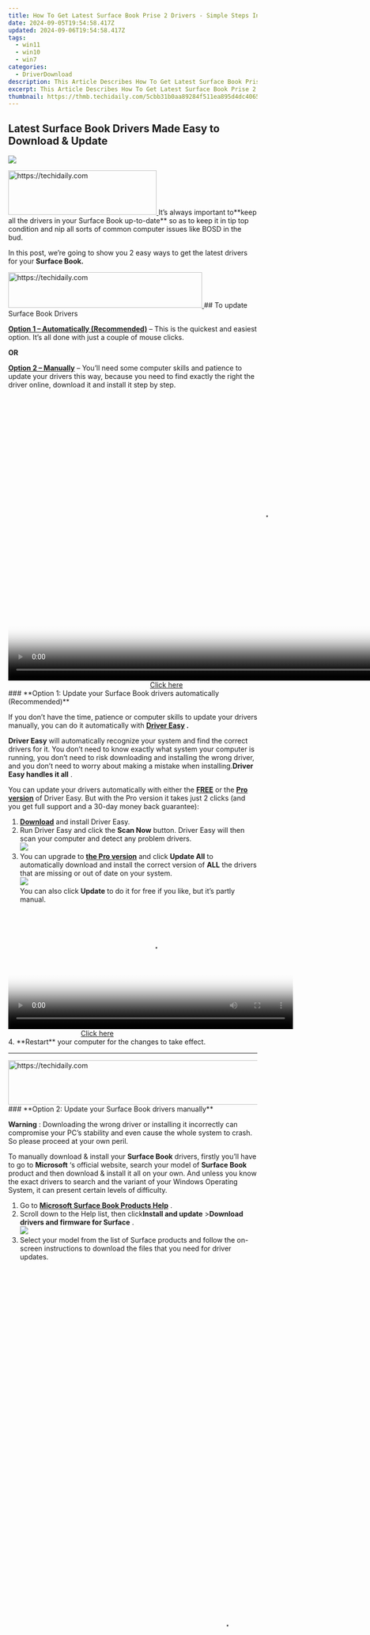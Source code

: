 ```yaml
---
title: How To Get Latest Surface Book Prise 2 Drivers - Simple Steps Inside
date: 2024-09-05T19:54:58.417Z
updated: 2024-09-06T19:54:58.417Z
tags:
  - win11
  - win10
  - win7
categories:
  - DriverDownload
description: This Article Describes How To Get Latest Surface Book Prise 2 Drivers - Simple Steps Inside
excerpt: This Article Describes How To Get Latest Surface Book Prise 2 Drivers - Simple Steps Inside
thumbnail: https://thmb.techidaily.com/5cbb31b0aa89284f511ea895d4dc406591717af976dec90561d5751a6efa2298.jpg
---
```


## Latest Surface Book Drivers Made Easy to Download & Update

![](https://images.drivereasy.com/wp-content/uploads/2018/11/img_5bf7cf002737a.jpg)

<!-- affiliate ads begin -->
<a href="https://aligracehair.sjv.io/c/5597632/2135414/19272" target="_top" id="2135414">
  <img src="//a.impactradius-go.com/display-ad/19272-2135414" border="0" alt="https://techidaily.com" width="300" height="90"/>
</a>
<img height="0" width="0" src="https://aligracehair.sjv.io/i/5597632/2135414/19272" style="position:absolute;visibility:hidden;" border="0" />
<!-- affiliate ads end -->
 It’s always important to**keep all the drivers in your Surface Book up-to-date** so as to keep it in tip top condition and nip all sorts of common computer issues like BOSD in the bud.

 In this post, we’re going to show you 2 easy ways to get the latest drivers for your **Surface Book.**

<!-- affiliate ads begin -->
<a href="https://aligracehair.sjv.io/c/5597632/2135373/19272" target="_top" id="2135373">
  <img src="//a.impactradius-go.com/display-ad/19272-2135373" border="0" alt="https://techidaily.com" width="392" height="72"/>
</a>
<img height="0" width="0" src="https://aligracehair.sjv.io/i/5597632/2135373/19272" style="position:absolute;visibility:hidden;" border="0" />
<!-- affiliate ads end -->
## To update Surface Book Drivers

**[Option 1 – Automatically (Recommended)](https://www.drivereasy.com/knowledge/surface-book-drivers-download-update-easily/#O1)**  –  This is the quickest and easiest option. It’s all done with just a couple of mouse clicks.

**OR**

[**Option 2 – Manually**](https://tools.techidaily.com/drivereasy/download/) –  You’ll need some computer skills and patience to update your drivers this way, because you need to find exactly the right the driver online, download it and install it step by step.

<!-- affiliate ads begin -->
<span id="1155462">
					<video width="1024" height="576" style="cursor:pointer"
           poster="//a.impactradius-go.com/display-clicktoplayimage/1155462.png"
           onclick="if(!this.playClicked){this.play();this.setAttribute('controls',true);this.playClicked=true;}">
	   <source src="//a.impactradius-go.com/display-ad/14559-1155462">
	   <img src="//a.impactradius-go.com/display-clicktoplayimage/1155462.png" style="border: none; height: 100%; width: 100%; object-fit: contain">
	</video>
	<div style="width:640px;text-align:center"><a href="javascript:window.open(decodeURIComponent('https%3A%2F%2Fpropmoneyinc.pxf.io%2Fc%2F5597632%2F1155462%2F14559'), '_blank');void(0);">Click here</a></div>
</span>
<img height="0" width="0" src="https://imp.pxf.io/i/5597632/1155462/14559" style="position:absolute;visibility:hidden;" border="0" />
<!-- affiliate ads end -->
### **Option 1: Update your Surface Book drivers automatically (Recommended)**

 If you don’t have the time, patience or computer skills to update your drivers manually, you can do it automatically with **[Driver Easy](https://tools.techidaily.com/drivereasy/download/) .**

**Driver Easy**   will automatically recognize your system and find the correct drivers for it. You don’t need to know exactly what system your computer is running, you don’t need to risk downloading and installing the wrong driver, and you don’t need to worry about making a mistake when installing.**Driver Easy handles it all** .

 You can update your drivers automatically with either the **[FREE](https://tools.techidaily.com/drivereasy/download/)**  or the **[Pro version](https://tools.techidaily.com/drivereasy/download/)**  of Driver Easy. But with the Pro version it takes just 2 clicks (and you get full support and a 30-day money back guarantee):

1. **[Download](https://tools.techidaily.com/drivereasy/download/)**  and install Driver Easy.
2. Run Driver Easy and click the **Scan Now** button. Driver Easy will then scan your computer and detect any problem drivers.  
![](https://images.drivereasy.com/wp-content/uploads/2018/11/img_5bf7bbe94614e.jpg)
3. You can upgrade to **[the Pro version](https://tools.techidaily.com/drivereasy/download/)**  and click **Update All** to automatically download and install the correct version of **ALL**  the drivers that are missing or out of date on your system.  
![](https://images.drivereasy.com/wp-content/uploads/2018/11/img_5bf7cabf4d114.jpg)  
 You can also click **Update** to do it for free if you like, but it’s partly manual.
<!-- affiliate ads begin -->
<span id="1983472">
					<video width="576" height="240" style="cursor:pointer"
           poster="//a.impactradius-go.com/display-clicktoplayimage/1983472.png"
           onclick="if(!this.playClicked){this.play();this.setAttribute('controls',true);this.playClicked=true;}">
	   <source src="//a.impactradius-go.com/display-ad/22993-1983472">
	   <img src="//a.impactradius-go.com/display-clicktoplayimage/1983472.png" style="border: none; height: 100%; width: 100%; object-fit: contain">
	</video>
	<div style="width:360px;text-align:center"><a href="javascript:window.open(decodeURIComponent('https%3A%2F%2Fhomestyler.sjv.io%2Fc%2F5597632%2F1983472%2F22993'), '_blank');void(0);">Click here</a></div>
</span>
<img height="0" width="0" src="https://imp.pxf.io/i/5597632/1983472/22993" style="position:absolute;visibility:hidden;" border="0" />
<!-- affiliate ads end -->
4. **Restart**   your computer for the changes to take effect.

---

<!-- affiliate ads begin -->
<a href="https://aidotcom.pxf.io/c/5597632/2129043/19576" target="_top" id="2129043">
  <img src="//a.impactradius-go.com/display-ad/19576-2129043" border="0" alt="https://techidaily.com" width="728" height="90"/>
</a>
<img height="0" width="0" src="https://aidotcom.pxf.io/i/5597632/2129043/19576" style="position:absolute;visibility:hidden;" border="0" />
<!-- affiliate ads end -->
### **Option 2: Update your Surface Book drivers manually**

**Warning** : Downloading the wrong driver or installing it incorrectly can compromise your PC’s stability and even cause the whole system to crash. So please proceed at your own peril.

To manually download & install your **Surface Book**  drivers, firstly you’ll have to go to **Microsoft**  ‘s official website, search your model of **Surface Book**  product and then download & install it all on your own.  And unless you know the exact drivers to search and the variant of your Windows Operating System, it can present certain levels of difficulty.

1. Go to **[Microsoft Surface Book Products Help](https://support.microsoft.com/en-us/hub/4295272/surface-book-products-help)**  .
2. Scroll down to the Help list, then click**Install and update** \>**Download drivers and firmware for Surface** .  
![](https://images.drivereasy.com/wp-content/uploads/2018/11/img_5bf7ccdf679a7.jpg)
3. Select your model from the list of Surface products and follow the on-screen instructions to download the files that you need for driver updates.  
<!-- affiliate ads begin -->
<span id="1424533">
					<video width="864" height="1536" style="cursor:pointer"
           poster="//a.impactradius-go.com/display-clicktoplayimage/1424533.png"
           onclick="if(!this.playClicked){this.play();this.setAttribute('controls',true);this.playClicked=true;}">
	   <source src="//a.impactradius-go.com/display-ad/16446-1424533">
	   <img src="//a.impactradius-go.com/display-clicktoplayimage/1424533.png" style="border: none; height: 100%; width: 100%; object-fit: contain">
	</video>
	<div style="width:540px;text-align:center"><a href="javascript:window.open(decodeURIComponent('https%3A%2F%2Flaganoo.pxf.io%2Fc%2F5597632%2F1424533%2F16446'), '_blank');void(0);">Click here</a></div>
</span>
<img height="0" width="0" src="https://imp.pxf.io/i/5597632/1424533/16446" style="position:absolute;visibility:hidden;" border="0" />
<!-- affiliate ads end -->
 Be sure to choose**ONLY** drivers that are compatible with your Windows version.
4. Restart your computer for the changes to take effect.

---

 There’re you go – 2 options for you to download and update the latest drivers for your Surface Book. Hope this helps and feel free to let us know if you have any further questions. 🙂

* [Surface](https://tools.techidaily.com/drivereasy/download/)

<ins class="adsbygoogle"
     style="display:block"
     data-ad-format="autorelaxed"
     data-ad-client="ca-pub-7571918770474297"
     data-ad-slot="1223367746"></ins>



<ins class="adsbygoogle"
     style="display:block"
     data-ad-client="ca-pub-7571918770474297"
     data-ad-slot="8358498916"
     data-ad-format="auto"
     data-full-width-responsive="true"></ins>

<span class="atpl-alsoreadstyle">Also read:</span>
<div><ul>
<li><a href="https://screen-video-capture.techidaily.com/new-2024-approved-quick-fix-for-clearer-focus-in-google-meet/"><u>[New] 2024 Approved  Quick Fix for Clearer Focus in Google Meet</u></a></li>
<li><a href="https://youtube-docs.techidaily.com/n-2024-a-filmmakers-approach-to-youtube-splitscreen-videos/"><u>[New] In 2024, A Filmmaker's Approach to YouTube Splitscreen Videos</u></a></li>
<li><a href="https://screen-activity-recording.techidaily.com/new-mac-users-guide-to-recording-and-reviewing-educational-talks/"><u>[New] Mac Users' Guide to Recording and Reviewing Educational Talks</u></a></li>
<li><a href="https://some-guidance.techidaily.com/new-top-picks-online-tools-for-integrating-photo-frames/"><u>[New] Top Picks  Online Tools for Integrating Photo Frames</u></a></li>
<li><a href="https://fox-info.techidaily.com/updated-2024-approved-ai-assisted-the-ultimate-list-of-podcast-title-makers/"><u>[Updated] 2024 Approved  AI-Assisted  The Ultimate List of Podcast Title Makers</u></a></li>
<li><a href="https://facebook-videos.techidaily.com/updated-in-2024-facebook-ads-transformed-predicting-the-trends-for-next-year/"><u>[Updated] In 2024, Facebook Ads Transformed  Predicting the Trends for Next Year</u></a></li>
<li><a href="https://extra-approaches.techidaily.com/updated-mastering-iphone-scaling-images-quickly/"><u>[Updated] Mastering iPhone  Scaling Images Quickly</u></a></li>
<li><a href="https://screen-video-capture.techidaily.com/updated-sound-sculpting-on-android-the-7-ultimate-audio-editing-apps/"><u>[Updated] Sound Sculpting on Android  The 7 Ultimate Audio Editing Apps</u></a></li>
<li><a href="https://article-posts.techidaily.com/2024-approved-pinning-down-content-5-superior-free-video-downloader-tools/"><u>2024 Approved  Pinning Down Content  5 Superior Free Video Downloader Tools</u></a></li>
<li><a href="https://extra-guidance.techidaily.com/2024-approved-soaring-sights-dissecting-the-gopro-karma-drones-features/"><u>2024 Approved  Soaring Sights  Dissecting the GoPro Karma Drone's Features</u></a></li>
<li><a href="https://howto.techidaily.com/9-solutions-to-fix-process-system-isnt-responding-error-on-nubia-red-magic-9-pro-drfone-by-drfone-fix-android-problems-fix-android-problems/"><u>9 Solutions to Fix Process System Isnt Responding Error on Nubia Red Magic 9 Pro | Dr.fone</u></a></li>
<li><a href="https://hardware-updates.techidaily.com/asus-pce-ac56-driver-issues-in-windows-1087-solved/"><u>ASUS PCE-AC56 Driver Issues in Windows 10/8/7 [SOLVED]</u></a></li>
<li><a href="https://fake-location.techidaily.com/best-10-mock-location-apps-worth-trying-on-honor-magic-vs-2-drfone-by-drfone-virtual-android/"><u>Best 10 Mock Location Apps Worth Trying On Honor Magic Vs 2 | Dr.fone</u></a></li>
<li><a href="https://hardware-updates.techidaily.com/comprehensive-tutorial-on-acquiring-asus-atk01-00-acpi-drivers/"><u>Comprehensive Tutorial on Acquiring ASUS ATK01 00 ACPI Drivers</u></a></li>
<li><a href="https://win-dash.techidaily.com/download-and-install-amd-radeon-rx-590-drivers-on-your-windows-pc/"><u>Download & Install AMD Radeon RX 590 Drivers on Your Windows PC</u></a></li>
<li><a href="https://hardware-updates.techidaily.com/download-and-installation-guide-the-newest-sapphire-graphics-drivers-for-windows-users/"><u>Download and Installation Guide: The Newest Sapphire Graphics Drivers for Windows Users</u></a></li>
<li><a href="https://hardware-updates.techidaily.com/download-focusrite-scarlett-solo-professional-audio-interface-on-windows/"><u>Download Focusrite Scarlett Solo Professional Audio Interface on Windows!</u></a></li>
<li><a href="https://hardware-updates.techidaily.com/download-official-nvidia-geforce-rtx-3070-ti-drivers-compatible-with-windows-1087/"><u>Download Official NVIDIA GeForce RTX 3070 Ti Drivers Compatible with Windows 10/8/7</u></a></li>
<li><a href="https://hardware-updates.techidaily.com/download-the-official-driver-for-your-microsoft-wireless-mouse-5000-fast-and-easy-installation-guaranteed/"><u>Download the Official Driver for Your Microsoft Wireless Mouse 5000 - Fast and Easy Installation Guaranteed!</u></a></li>
<li><a href="https://hardware-updates.techidaily.com/effortless-guide-to-refresh-lenovo-system-firmware-and-power-control-modules/"><u>Effortless Guide to Refresh Lenovo System Firmware & Power Control Modules</u></a></li>
<li><a href="https://hardware-updates.techidaily.com/fast-and-simple-download-of-bcm20702a0-windows-drivers/"><u>Fast and Simple Download of BCM20702A0 Windows Drivers</u></a></li>
<li><a href="https://hardware-updates.techidaily.com/get-the-newest-canon-d530-camera-firmware-version-download-here/"><u>Get the Newest Canon D530 Camera Firmware Version - Download Here</u></a></li>
<li><a href="https://hardware-updates.techidaily.com/get-your-asus-monitor-up-and-running-seamless-driver-installation/"><u>Get Your ASUS Monitor Up and Running: Seamless Driver Installation</u></a></li>
<li><a href="https://hardware-updates.techidaily.com/graviton4-processor-showdown-aws-leads-the-pack-faster-and-cheaper-than-competitors-intel-and-amd-solutions/"><u>Graviton4 Processor Showdown: AWS Leads the Pack Faster and Cheaper than Competitors' Intel & AMD Solutions</u></a></li>
<li><a href="https://hardware-updates.techidaily.com/guide-to-troubleshooting-and-updating-corsair-h115i-drivers-on-windows-platforms/"><u>Guide to Troubleshooting and Updating Corsair H115i Drivers on Windows Platforms</u></a></li>
<li><a href="https://hardware-updates.techidaily.com/how-to-successfully-obtain-and-install-epsons-xp-400-drivers-a-step-by-step-approach/"><u>How to Successfully Obtain and Install Epson's XP-400 Drivers – A Step by Step Approach</u></a></li>
<li><a href="https://hardware-updates.techidaily.com/hp-color-laserjet-pro-m45n-driver-download-guide-compatible-software/"><u>HP Color LaserJet Pro M45n Driver Download Guide - Compatible Software</u></a></li>
<li><a href="https://android-unlock.techidaily.com/in-2024-rootjunky-apk-to-bypass-google-frp-lock-for-samsung-galaxy-s24-by-drfone-android/"><u>In 2024, Rootjunky APK To Bypass Google FRP Lock For Samsung Galaxy S24</u></a></li>
<li><a href="https://sim-unlock.techidaily.com/in-2024-what-does-enter-puk-code-mean-and-why-did-the-sim-get-puk-blocked-on-huawei-device-by-drfone-android/"><u>In 2024, What Does Enter PUK Code Mean And Why Did The Sim Get PUK Blocked On Huawei Device</u></a></li>
<li><a href="https://hardware-updates.techidaily.com/installation-guide-logitech-c920-webcam-software-on-windows-1011/"><u>Installation Guide: Logitech C920 Webcam Software on Windows 10/11</u></a></li>
<li><a href="https://hardware-updates.techidaily.com/instant-installation-guide-for-usb-to-rs232-communication-drivers/"><u>Instant Installation Guide for USB-to-RS232 Communication Drivers</u></a></li>
<li><a href="https://hardware-updates.techidaily.com/instantly-install-hp-deskjet-nj55e-printer-software-for-windows-users/"><u>Instantly Install HP Deskjet Nj55e Printer Software for Windows Users</u></a></li>
<li><a href="https://hardware-updates.techidaily.com/latest-hp-laserjet-p1007-drivers-install-guide-get-your-printer-running-smoothly/"><u>Latest HP LaserJet P1007 Drivers Install Guide - Get Your Printer Running Smoothly!</u></a></li>
<li><a href="https://hardware-updates.techidaily.com/nvidia-geforce-rtx-3080-ti-latest-driver-version-for-win-108-and-windows-7/"><u>NVIDIA GeForce RTX 3080 Ti: Latest Driver Version for Win 10/8 and Windows 7</u></a></li>
<li><a href="https://hardware-updates.techidaily.com/quick-guide-getting-the-latest-canon-drivers-on-your-windows-pc/"><u>Quick Guide: Getting the Latest Canon Drivers on Your Windows PC</u></a></li>
<li><a href="https://hardware-updates.techidaily.com/score-the-latest-upgrade-to-the-magicard-rio-pro-driving-experience-on-windows-os/"><u>Score the Latest Upgrade to the Magicard Rio Pro Driving Experience on Windows OS</u></a></li>
<li><a href="https://hardware-updates.techidaily.com/solution-found-getting-the-igfxem-module-back-on-track/"><u>Solution Found: Getting the igfxEM Module Back on Track</u></a></li>
<li><a href="https://win-solutions.techidaily.com/step-by-step-solutions-to-stop-discord-from-continuously-crashing/"><u>Step-by-Step Solutions to Stop Discord From Continuously Crashing</u></a></li>
<li><a href="https://hardware-updates.techidaily.com/tech-giant-explains-repeated-crashes-on-latest-laptop-processors-distinguishing-them-from-known-desktop-chip-vulnerability/"><u>Tech Giant Explains Repeated Crashes on Latest Laptop Processors, Distinguishing Them From Known Desktop Chip Vulnerability</u></a></li>
<li><a href="https://hardware-updates.techidaily.com/the-next-generation-previewing-intels-arrow-lake-s-series-for-a-potential-holiday-release-in-december/"><u>The Next Generation: Previewing Intel's Arrow Lake-S Series for a Potential Holiday Release in December</u></a></li>
<li><a href="https://techtrends.techidaily.com/troubleshooting-haldll-errors-on-various-windows-versions-your-complete-manual/"><u>Troubleshooting Hal.dll Errors on Various Windows Versions - Your Complete Manual</u></a></li>
<li><a href="https://fox-links.techidaily.com/ultimate-compilation-exceptional-8k-cameras-ranked/"><u>Ultimate Compilation  Exceptional 8K Cameras Ranked</u></a></li>
<li><a href="https://hardware-updates.techidaily.com/update-your-epson-l3n150-driver-compatible-with-windows-11-8-and-7-step-by-step-instructions/"><u>Update Your Epson L3n150 Driver - Compatible with Windows 11, 8 & 7: Step-by-Step Instructions</u></a></li>
</ul></div>
